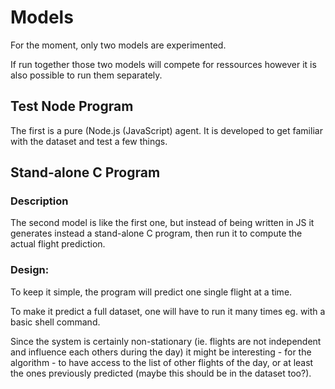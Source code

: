 # Models

 For the moment, only two models are experimented.

 If run together those two models will compete for ressources
 however it is also possible to run them separately.

## Test Node Program

 The first is a pure (Node.js (JavaScript) agent. It is developed to get familiar with the dataset and test a few things.

## Stand-alone C Program

### Description

 The second model is like the first one, but instead of being written in JS
 it generates instead a stand-alone C program, then run it to compute the actual flight prediction.

### Design:

 To keep it simple, the program will predict one single flight at a time.

 To make it predict a full dataset, one will have to run it many times eg. with a basic shell command.

 Since the system is certainly non-stationary (ie. flights are not independent and influence each others during the day) it might be interesting - for the algorithm - to have access to the list of other flights of the day, or at least the ones previously predicted (maybe this should be in the dataset too?).


